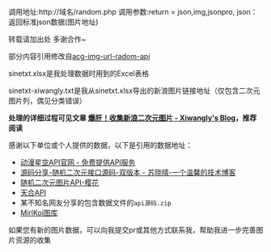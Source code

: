 调用地址:http://域名/random.php 调用参数:return = json,img,jsonpro,  json：返回标准json数据(图片地址)

转载请加出处 多谢合作~

部分内容引用修改自[acg-img-url-radom-api](https://github.com/tleba/acg-img-url-radom-api)

sinetxt.xlsx是我处理数据时用到的Excel表格

sinetxt-xiwangly.txt是我从sinetxt.xlsx导出的新浪图片链接地址（仅包含二次元图片列，偶见分类错误）

**处理的详细过程可见文章 [爆肝！收集新浪二次元图片 - Xiwangly's Blog](https://www.xiwangly.top/%e7%88%86%e8%82%9d%ef%bc%81%e6%94%b6%e9%9b%86%e6%96%b0%e6%b5%aa%e4%ba%8c%e6%ac%a1%e5%85%83%e5%9b%be%e7%89%87.html)，推荐阅读**

感谢以下单位或个人提供的数据，以下是引用的数据地址：

- [动漫星空API官网 - 免费提供API服务](https://api.dongmanxingkong.com/)
- [源码分享-随机二次元接口源码-双版本 - 苏晓晴-一个温馨的技术博客](https://www.toubiec.cn/99.html)
- [随机二次元图片API-樱花](https://www.dmoe.cc/sinetxt.txt)
- [天合API](https://api.ococn.cn/sinetxt.txt)
- 某不知名网友分享的包含数据文件的`api源码.zip`
- [MirlKoi图库](https://iw233.cn/TXT/Random.txt)

如果您有新的图片数据，可以向我提交pr或其他方式联系我，帮助我进一步完善图片资源的收集